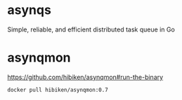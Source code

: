 # asynqs
Simple, reliable, and efficient distributed task queue in Go

# asynqmon

https://github.com/hibiken/asynqmon#run-the-binary

~~~
docker pull hibiken/asynqmon:0.7
~~~

